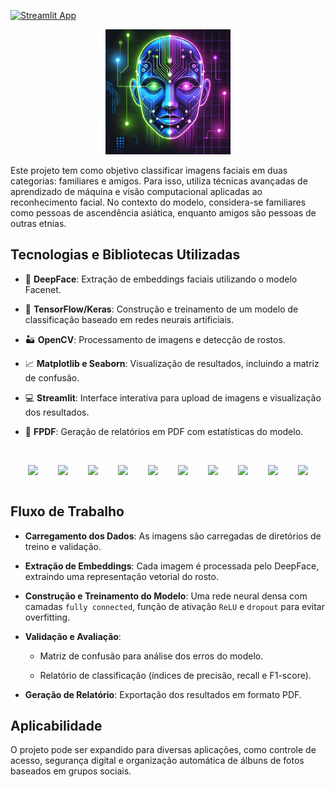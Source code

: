 [![Streamlit App](https://static.streamlit.io/badges/streamlit_badge_black_white.svg)]([https://<your-custom-subdomain>.streamlit.app](https://modelodeepfacetic.streamlit.app))

<div align="center">
  <img src="logo.jpeg" width="200" />
</div>

Este projeto tem como objetivo classificar imagens faciais em duas categorias: familiares e amigos. Para isso, utiliza técnicas avançadas de aprendizado de máquina e visão computacional aplicadas ao reconhecimento facial. No contexto do modelo, considera-se familiares como pessoas de ascendência asiática, enquanto amigos são pessoas de outras etnias.

## Tecnologias e Bibliotecas Utilizadas

- 🤖 **DeepFace**: Extração de embeddings faciais utilizando o modelo Facenet.

- 🦾 **TensorFlow/Keras**: Construção e treinamento de um modelo de classificação baseado em redes neurais artificiais.

- 🏜️ **OpenCV**: Processamento de imagens e detecção de rostos.

- 📈 **Matplotlib e Seaborn**: Visualização de resultados, incluindo a matriz de confusão.

- 💻 **Streamlit**: Interface interativa para upload de imagens e visualização dos resultados.

- 📃 **FPDF**: Geração de relatórios em PDF com estatísticas do modelo.
<br>
<div align="center"">
        <img src="https://cdn.jsdelivr.net/gh/devicons/devicon@latest/icons/numpy/numpy-original.svg" width="9%" style="margin: 14px;"/> 
        <img src="https://cdn.jsdelivr.net/gh/devicons/devicon@latest/icons/anaconda/anaconda-original.svg" width="9%" style="margin: 14px;"/> 
        <img src="https://cdn.jsdelivr.net/gh/devicons/devicon@latest/icons/opencv/opencv-original-wordmark.svg" width="9%" style="margin: 14px;"/> 
        <img src="https://cdn.jsdelivr.net/gh/devicons/devicon@latest/icons/pandas/pandas-original-wordmark.svg" width="9%" style="margin: 14px;"/> 
        <img src="https://cdn.jsdelivr.net/gh/devicons/devicon@latest/icons/python/python-original.svg" width="9%" style="margin: 14px;"/> 
        <img src="https://cdn.jsdelivr.net/gh/devicons/devicon@latest/icons/streamlit/streamlit-original.svg"  width="9%" style="margin: 14px;"/> 
        <img src="https://cdn.jsdelivr.net/gh/devicons/devicon@latest/icons/tensorflow/tensorflow-original.svg" width="9%" style="margin: 14px;"/> 
        <img src="https://icon.icepanel.io/Technology/svg/Matplotlib.svg" width="9%" style="margin: 14px;"/> 
        <img src="https://icon.icepanel.io/Technology/svg/Keras.svg" width="9%" style="margin: 14px;"/>    
        <img src="https://icon.icepanel.io/Technology/svg/scikit-learn.svg" width="9%" style="margin: 14px;"/> 
</div>   

## Fluxo de Trabalho

- **Carregamento dos Dados**: As imagens são carregadas de diretórios de treino e validação.

- **Extração de Embeddings**: Cada imagem é processada pelo DeepFace, extraindo uma representação vetorial do rosto.

- **Construção e Treinamento do Modelo**: Uma rede neural densa com camadas `fully connected`, função de ativação `ReLU` e `dropout` para evitar overfitting.

- **Validação e Avaliação**:

    * Matriz de confusão para análise dos erros do modelo.

    * Relatório de classificação (índices de precisão, recall e F1-score).

- **Geração de Relatório**: Exportação dos resultados em formato PDF.

## Aplicabilidade

O projeto pode ser expandido para diversas aplicações, como controle de acesso, segurança digital e organização automática de álbuns de fotos baseados em grupos sociais.
    
